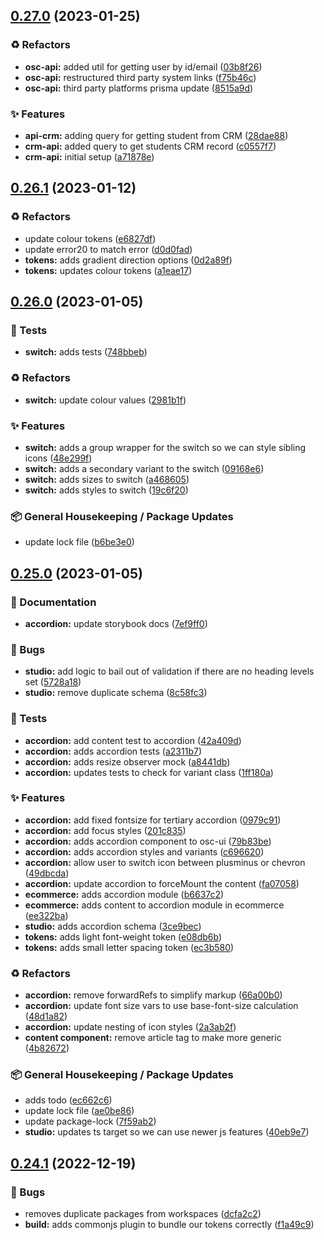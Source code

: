 ## [0.27.0](https://github.com/Open-Study-College/osc/compare/v0.26.1...v0.27.0) (2023-01-25)


### ♻️ Refactors

* **osc-api:** added util for getting user by id/email ([03b8f26](https://github.com/Open-Study-College/osc/commit/03b8f26018b99cd3adf5d03e7c3534f3e334fbfd))
* **osc-api:** restructured third party system links ([f75b46c](https://github.com/Open-Study-College/osc/commit/f75b46c659b0beca6c7bc5f381e30c0c193e501b))
* **osc-api:** third party platforms prisma update ([8515a9d](https://github.com/Open-Study-College/osc/commit/8515a9df24db4620bb3a7075e9946be29a13d513))


### ✨ Features

* **api-crm:** adding query for getting student from CRM ([28dae88](https://github.com/Open-Study-College/osc/commit/28dae885dce29d916c738f2fbc09f90b56da1bff))
* **crm-api:** added query to get students CRM record ([c0557f7](https://github.com/Open-Study-College/osc/commit/c0557f7832ca31dcf617d79e3658ac263d16d0c8))
* **crm-api:** initial setup ([a71878e](https://github.com/Open-Study-College/osc/commit/a71878e5de71d7ae6ebc3a4a2043a76eea2dee66))

## [0.26.1](https://github.com/Open-Study-College/osc/compare/v0.26.0...v0.26.1) (2023-01-12)


### ♻️ Refactors

* update colour tokens ([e6827df](https://github.com/Open-Study-College/osc/commit/e6827df39b265c8814ef93ed708d37e7df10333b))
* update error20 to match error ([d0d0fad](https://github.com/Open-Study-College/osc/commit/d0d0fad05cae6c818c2990f9c8681d6eb97613fc))
* **tokens:** adds gradient direction options ([0d2a89f](https://github.com/Open-Study-College/osc/commit/0d2a89fb447f79aeeeb2c5330e39bfc4e99c0e79))
* **tokens:** updates colour tokens ([a1eae17](https://github.com/Open-Study-College/osc/commit/a1eae17a51871d14dc12c05fd677ba1942c8333c))

## [0.26.0](https://github.com/Open-Study-College/osc/compare/v0.25.0...v0.26.0) (2023-01-05)


### 🧪 Tests

* **switch:** adds tests ([748bbeb](https://github.com/Open-Study-College/osc/commit/748bbebaccd993ea9c9754fa02b5b604d45eef23))


### ♻️ Refactors

* **switch:** update colour values ([2981b1f](https://github.com/Open-Study-College/osc/commit/2981b1fa9a20b9d2abef69785c8119ef3c9e4c72))


### ✨ Features

* **switch:** adds a group wrapper for the switch so we can style sibling icons ([48e299f](https://github.com/Open-Study-College/osc/commit/48e299f4008a3d9101de7db614da61fea9d3df9c))
* **switch:** adds a secondary variant to the switch ([09168e6](https://github.com/Open-Study-College/osc/commit/09168e64a97e3e1dd483d81e35074cb19fb0dec1))
* **switch:** adds sizes to switch ([a468605](https://github.com/Open-Study-College/osc/commit/a46860597b79a15eedc58ebd053d6137939b9b79))
* **switch:** adds styles to switch ([19c6f20](https://github.com/Open-Study-College/osc/commit/19c6f201eba5d50a0e4ccfb172cf1cf1c709d812))


### 📦 General Housekeeping / Package Updates

* update lock file ([b6be3e0](https://github.com/Open-Study-College/osc/commit/b6be3e046af821641b5a66f7e010f5f29155ee19))

## [0.25.0](https://github.com/Open-Study-College/osc/compare/v0.24.1...v0.25.0) (2023-01-05)


### 📝 Documentation

* **accordion:** update storybook docs ([7ef9ff0](https://github.com/Open-Study-College/osc/commit/7ef9ff0b3977fca6dcdfbd32102a1db3e27c91f1))


### 🐛 Bugs

* **studio:** add logic to bail out of validation if there are no heading levels set ([5728a18](https://github.com/Open-Study-College/osc/commit/5728a18eb4fe3751a0c206db037047b17621724e))
* **studio:** remove duplicate schema ([8c58fc3](https://github.com/Open-Study-College/osc/commit/8c58fc3df33a65881805c4ebb202ddb9c94dfd55))


### 🧪 Tests

* **accordion:** add content test to accordion ([42a409d](https://github.com/Open-Study-College/osc/commit/42a409d6c23e85d9dd6a8fb43b5a488679e56172))
* **accordion:** adds accordion tests ([a2311b7](https://github.com/Open-Study-College/osc/commit/a2311b7cfb9a984dab31d1e7689b96502c865866))
* **accordion:** adds resize observer mock ([a8441db](https://github.com/Open-Study-College/osc/commit/a8441dbbcffec01daa0496c4d182e10b703750af))
* **accordion:** updates tests to check for variant class ([1ff180a](https://github.com/Open-Study-College/osc/commit/1ff180ab9b857a1db34eef7342850115bd7c6251))


### ✨ Features

* **accordion:** add fixed fontsize for tertiary accordion ([0979c91](https://github.com/Open-Study-College/osc/commit/0979c91c8e932a5f6d6b52cbee88fa9bed4156f4))
* **accordion:** add focus styles ([201c835](https://github.com/Open-Study-College/osc/commit/201c8351749401c827068c2d922f9fad477b3254))
* **accordion:** adds accordion component to osc-ui ([79b83be](https://github.com/Open-Study-College/osc/commit/79b83be2d1261643a9e5e52f5c382bc6d0e83a82))
* **accordion:** adds accordion styles and variants ([c696620](https://github.com/Open-Study-College/osc/commit/c6966200c317fe425d9dc6f78e75c66a6a5047d7))
* **accordion:** allow user to switch icon between plusminus or chevron ([49dbcda](https://github.com/Open-Study-College/osc/commit/49dbcda098bbc146984977de5c3e8d365e5c4b58))
* **accordion:** update accordion to forceMount the content ([fa07058](https://github.com/Open-Study-College/osc/commit/fa07058494c48f0cf574bb54f0f0b4b58535816c))
* **ecommerce:** adds accordion module ([b6637c2](https://github.com/Open-Study-College/osc/commit/b6637c2c40b27aeda31e5ea4e4a3cd3b5eedcc1e))
* **ecommerce:** adds content to accordion module in ecommerce ([ee322ba](https://github.com/Open-Study-College/osc/commit/ee322ba3accd85195a6add88fb0876785fea59b7))
* **studio:** adds accordion schema ([3ce9bec](https://github.com/Open-Study-College/osc/commit/3ce9bec80e149cff97638cf99abb97772eb3b030))
* **tokens:** adds light font-weight token ([e08db6b](https://github.com/Open-Study-College/osc/commit/e08db6b203e2397242a59d6b20f82027aa0e52f5))
* **tokens:** adds small letter spacing token ([ec3b580](https://github.com/Open-Study-College/osc/commit/ec3b58018695d4b9075876558617920231c8857c))


### ♻️ Refactors

* **accordion:** remove forwardRefs to simplify markup ([66a00b0](https://github.com/Open-Study-College/osc/commit/66a00b078652a57df663e5d97986f38a423a4497))
* **accordion:** update font size vars to use base-font-size calculation ([48d1a82](https://github.com/Open-Study-College/osc/commit/48d1a82821d0eb79c534dc973a9e595466a7cb52))
* **accordion:** update nesting of icon styles ([2a3ab2f](https://github.com/Open-Study-College/osc/commit/2a3ab2f46f3b054601562baf1f1a818ec6007915))
* **content component:** remove article tag to make more generic ([4b82672](https://github.com/Open-Study-College/osc/commit/4b82672f081dac26af668747dd189ec209c32774))


### 📦 General Housekeeping / Package Updates

* adds todo ([ec662c6](https://github.com/Open-Study-College/osc/commit/ec662c686e6131e87e707a3add86f28b9c9e81d7))
* update lock file ([ae0be86](https://github.com/Open-Study-College/osc/commit/ae0be86ac146347d56e8018b655a19a6ed1bc925))
* update package-lock ([7f59ab2](https://github.com/Open-Study-College/osc/commit/7f59ab241cb508a9c1d0de1b9d5150a6cf4d0ee0))
* **studio:** updates ts target so we can use newer js features ([40eb9e7](https://github.com/Open-Study-College/osc/commit/40eb9e7cbafced2d85011e52676a18782d6a0d19))

## [0.24.1](https://github.com/Open-Study-College/osc/compare/v0.24.0...v0.24.1) (2022-12-19)


### 🐛 Bugs

* removes duplicate packages from workspaces ([dcfa2c2](https://github.com/Open-Study-College/osc/commit/dcfa2c21d460e5d2f8ff7a11cb7961d3ff921120))
* **build:** adds commonjs plugin to bundle our tokens correctly ([f1a49c9](https://github.com/Open-Study-College/osc/commit/f1a49c90d7c422e281f4aa27d19e764a80ab62e1))

